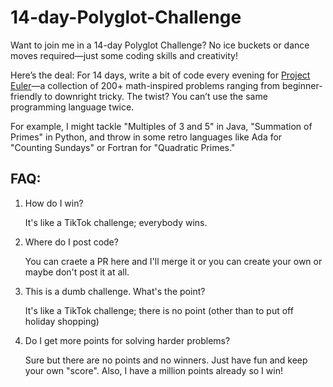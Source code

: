 # 14-day-Polyglot-Challenge
Want to join me in a 14-day Polyglot Challenge? No ice buckets or dance moves required—just some coding skills and creativity!

Here’s the deal: For 14 days, write a bit of code every evening for [Project Euler](https://www.hackerrank.com/contests/projecteuler/challenges)—a collection of 200+ math-inspired problems ranging from beginner-friendly to downright tricky. The twist? You can’t use the same programming language twice.

For example, I might tackle "Multiples of 3 and 5" in Java, "Summation of Primes" in Python, and throw in some retro languages like Ada for "Counting Sundays" or Fortran for "Quadratic Primes."

## FAQ:
1. How do I win?

   It's like a TikTok challenge; everybody wins.
3. Where do I post code?

   You can craete a PR here and I'll merge it or you can create your own or maybe don't post it at all.
4. This is a dumb challenge. What's the point?
   
   It's like a TikTok challenge; there is no point (other than to put off holiday shopping)
5. Do I get more points for solving harder problems?

   Sure but there are no points and no winners. Just have fun and keep your own "score". Also, I have a million points already so I win!
